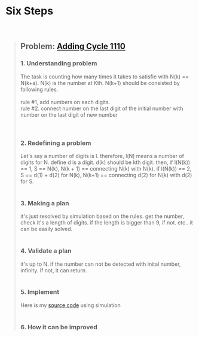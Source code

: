 # Six Steps
<br />

> ## Problem: [Adding Cycle 1110](https://www.acmicpc.net/problem/1110)
>
> ### 1. Understanding problem
>   The task is counting how many times it takes to satisfie with N(k) == N(k+a). 
>  N(k) is the number at Kth. N(k+1) should be consisted by following rules. <br />
>  <br />
>  rule #1, add numbers on each digits. <br />
>  rule #2. connect number on the last digit of the initial number with number on the last digit of new number <br />
> <br />
> <br />
>
> ### 2. Redefining a problem
>  Let's say a number of digits is l. therefore, l(N) means a number of digits for N.
  define d is a digit. d(k) should be kth digit.
  then, if l(N(k)) == 1, S == N(k), N(k + 1) == connecting N(k) with N(k).
  if l(N(k)) == 2, S == d(1) + d(2) for N(k), N(k+1) == connecting d(2) for N(k) with d(2) for S.
> <br />
> <br />
> ### 3. Making a plan
>  it's just resolved by simulation based on the rules. get the number, check it's a length of digits.
  if the length is bigger than 9, if not. etc.. it can be easily solved.
> <br />
> <br />
> ### 4. Validate a plan
>  it's up to N. if the number can not be detected with inital number, infinity. if not, it can return.
> <br />
> <br />
> ### 5. Implement
>  Here is my [source code](https://github.com/DevStevenLee/Algorithm/blob/master/Mathematics/AddingCycle_1110/AddingCycle_1110_Steven.java) using simulation
> <br /> 
> <br />
> ### 6. How it can be improved
>
>
>

